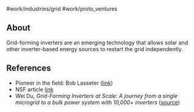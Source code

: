 #work/industries/grid #work/proto_ventures 

## About
Grid-forming inverters are an emerging technology that allows solar and other inverter-based energy sources to restart the grid independently.
## References
- Pioneer in the field: Bob Lasseter ([link](https://energy.wisc.edu/about/energy-experts/robert-lasseter))
- NSF article [link](https://www.energy.gov/eere/solar/articles/powering-grid-forming-inverters)
- Wei Du, *Grid-Forming Inverters at Scale: A journey from a single microgrid to a bulk power system with 10,000+ inverters* ([source](https://www.youtube.com/watch?v=DaM1ltz8b58&t=496s))
